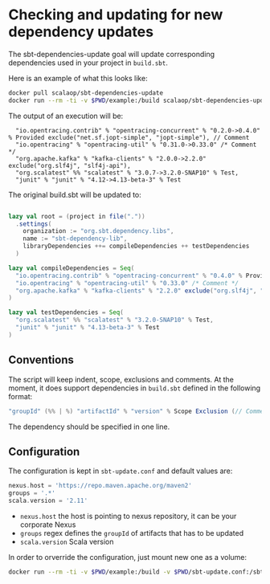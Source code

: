 # Checking and updating for new dependency updates

The sbt-dependencies-update goal will update corresponding dependencies used in your project in `build.sbt`.

Here is an example of what this looks like:

```bash
docker pull scalaop/sbt-dependencies-update
docker run --rm -ti -v $PWD/example:/build scalaop/sbt-dependencies-update
```

The output of an execution will be:
```
  "io.opentracing.contrib" % "opentracing-concurrent" % "0.2.0->0.4.0" % Provided exclude("net.sf.jopt-simple", "jopt-simple"), // Comment
  "io.opentracing" % "opentracing-util" % "0.31.0->0.33.0" /* Comment */
  "org.apache.kafka" % "kafka-clients" % "2.0.0->2.2.0" exclude("org.slf4j", "slf4j-api"),
  "org.scalatest" %% "scalatest" % "3.0.7->3.2.0-SNAP10" % Test,
  "junit" % "junit" % "4.12->4.13-beta-3" % Test
```

The original build.sbt will be updated to:

```scala

lazy val root = (project in file("."))
  .settings(
    organization := "org.sbt.dependency.libs",
    name := "sbt-dependency-lib",
    libraryDependencies ++= compileDependencies ++ testDependencies
  )

lazy val compileDependencies = Seq(
  "io.opentracing.contrib" % "opentracing-concurrent" % "0.4.0" % Provided exclude("net.sf.jopt-simple", "jopt-simple"), // Comment
  "io.opentracing" % "opentracing-util" % "0.33.0" /* Comment */
  "org.apache.kafka" % "kafka-clients" % "2.2.0" exclude("org.slf4j", "slf4j-api")
)

lazy val testDependencies = Seq(
  "org.scalatest" %% "scalatest" % "3.2.0-SNAP10" % Test,
  "junit" % "junit" % "4.13-beta-3" % Test
)

```

## Conventions

The script will keep indent, scope, exclusions and comments. 
At the moment, it does support dependencies in `build.sbt` defined in the following format:

```scala
"groupId" (%% | %) "artifactId" % "version" % Scope Exclusion (// Comment | /* Comment */)
```

The dependency should be specified in one line.

## Configuration

The configuration is kept in `sbt-update.conf` and default values are:
```groovy
nexus.host = 'https://repo.maven.apache.org/maven2'
groups = '.*'
scala.version = '2.11'
```

- `nexus.host` the host is pointing to nexus repository, it can be your corporate Nexus
- `groups` regex defines the `groupId` of artifacts that has to be updated
- `scala.version` Scala version

In order to orverride the configuration, just mount new one as a volume:

```bash
docker run --rm -ti -v $PWD/example:/build -v $PWD/sbt-update.conf:/sbt-update.conf scalaop/sbt-dependencies-update
```
